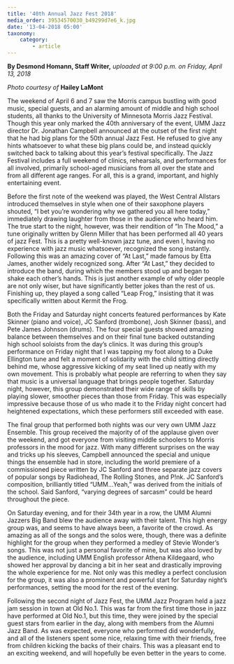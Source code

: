 ```yaml
---
title: '40th Annual Jazz Fest 2018'
media_order: 39534570030_b49299d7e6_k.jpg
date: '13-04-2018 05:00'
taxonomy:
    category:
        - article
---
```


**By Desmond Homann, Staff Writer,** _uploaded at 9:00 p.m. on Friday, April 13, 2018_

_Photo courtesy of_ **Hailey LaMont**

The weekend of April 6 and 7 saw the Morris campus bustling with good music, special guests, and an alarming amount of middle and high school students, all thanks to the University of Minnesota Morris Jazz Festival. Though this year only marked the 40th anniversary of the event, UMM Jazz director Dr. Jonathan Campbell announced at the outset of the first night that he had big plans for the 50th annual Jazz Fest. He refused to give any hints whatsoever to what these big plans could be, and instead quickly switched back to talking about this year’s festival specifically. The Jazz Festival includes a full weekend of clinics, rehearsals, and performances for all involved, primarily school-aged musicians from all over the state and from all different age ranges. For all, this is a grand, important, and highly entertaining event.

Before the first note of the weekend was played, the West Central Allstars introduced themselves in style when one of their saxophone players shouted, “I bet you’re wondering why we gathered you all here today,” immediately drawing laughter from those in the audience who heard him. The true start to the night, however, was their rendition of “In The Mood,” a tune originally written by Glenn Miller that has been performed all 40 years of jazz Fest. This is a pretty well-known jazz tune, and even I, having no experience with jazz music whatsoever, recognized the song instantly. Following this was an amazing cover of “At Last,” made famous by Etta James, another widely recognized song. After “At Last,” they decided to introduce the band, during which the members stood up and began to shake each other’s hands. This is just another example of why older people are not only wiser, but have significantly better jokes than the rest of us. Finishing up, they played a song called “Leap Frog,” insisting that it was specifically written about Kermit the Frog.

Both the Friday and Saturday night concerts featured performances by Kate Skinner (piano and voice), JC Sanford (trombone), Josh Skinner (bass), and Pete James Johnson (drums). The four special guests showed amazing balance between themselves and on their final tune backed outstanding high school soloists from the day’s clinics. It was during this group’s performance on Friday night that I was tapping my foot along to a Duke Ellington tune and felt a moment of solidarity with the child sitting directly behind me, whose aggressive kicking of my seat lined up neatly with my own movement. This is probably what people are referring to when they say that music is a universal language that brings people together. Saturday night, however, this group demonstrated their wide range of skills by playing slower, smoother pieces than those from Friday. This was especially impressive because those of us who made it to the Friday night concert had heightened expectations, which these performers still exceeded with ease.

The final group that performed both nights was our very own UMM Jazz Ensemble. This group received the majority of of the applause given over the weekend, and got everyone from visiting middle schoolers to Morris professors in the mood for jazz. With many different surprises on the way and tricks up his sleeves, Campbell announced the special and unique things the ensemble had in store, including the world premiere of a commissioned piece written by JC Sanford and three separate jazz covers of popular songs by Radiohead, The Rolling Stones, and P!nk. JC Sanford’s composition, brilliantly titled “UMM...Yeah,” was derived from the initials of the school. Said Sanford, “varying degrees of sarcasm” could be heard throughout the piece.

On Saturday evening, and for their 34th year in a row, the UMM Alumni Jazzers Big Band blew the audience away with their talent. This high energy group was, and seems to have always been, a favorite of the crowd. As amazing as all of the songs and the solos were, though, there was a definite highlight for the group when they performed a medley of Stevie Wonder’s songs. This was not just a personal favorite of mine, but was also loved by the audience, including UMM English professor Athena Kildegaard, who showed her approval by dancing a bit in her seat and drastically improving the whole experience for me. Not only was this medley a perfect conclusion for the group, it was also a prominent and powerful start for Saturday night’s performances, setting the mood for the rest of the evening. 

Following the second night of Jazz Fest, the UMM Jazz Program held a jazz jam session in town at Old No.1. This was far from the first time those in jazz have performed at Old No.1, but this time, they were joined by the special guest stars from earlier in the day, along with members from the Alumni Jazz Band. As was expected, everyone who performed did wonderfully, and all of the listeners spent some nice, relaxing time with their friends, free from children kicking the backs of their chairs. This was a pleasant end to an exciting weekend, and will hopefully be even better in the years to come.
